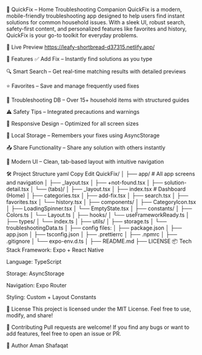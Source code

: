 🔧 QuickFix – Home Troubleshooting Companion
QuickFix is a modern, mobile-friendly troubleshooting app designed to help users find instant solutions for common household issues. With a sleek UI, robust search, safety-first content, and personalized features like favorites and history, QuickFix is your go-to toolkit for everyday problems.

🚀 Live Preview
https://leafy-shortbread-d37315.netlify.app/

📱 Features
✅ Add Fix – Instantly find solutions as you type

🔍 Smart Search – Get real-time matching results with detailed previews

⭐ Favorites – Save and manage frequently used fixes

🧠 Troubleshooting DB – Over 15+ household items with structured guides

⚠️ Safety Tips – Integrated precautions and warnings

📱 Responsive Design – Optimized for all screen sizes

📂 Local Storage – Remembers your fixes using AsyncStorage

📤 Share Functionality – Share any solution with others instantly

🎨 Modern UI – Clean, tab-based layout with intuitive navigation

🛠️ Project Structure
yaml
Copy
Edit
QuickFix/
│
├── app/                   # All app screens and navigation
│   ├── _layout.tsx
│   ├── +not-found.tsx
│   ├── solution-detail.tsx
│   └── (tabs)/
│       ├── _layout.tsx
│       ├── index.tsx           # Dashboard (Home)
│       ├── categories.tsx
│       ├── add-fix.tsx
│       ├── search.tsx
│       ├── favorites.tsx
│       └── history.tsx
│
├── components/
│   ├── CategoryIcon.tsx
│   ├── LoadingSpinner.tsx
│   └── EmptyState.tsx
│
├── constants/
│   ├── Colors.ts
│   └── Layout.ts
│
├── hooks/
│   └── useFrameworkReady.ts
│
├── types/
│   └── index.ts
│
├── utils/
│   ├── storage.ts
│   └── troubleshootingData.ts
│
├── config files:
│   ├── package.json
│   ├── app.json
│   ├── tsconfig.json
│   ├── .prettierrc
│   ├── .npmrc
│   ├── .gitignore
│   └── expo-env.d.ts
│
├── README.md
├── LICENSE
📦 Tech Stack
Framework: Expo + React Native

Language: TypeScript

Storage: AsyncStorage

Navigation: Expo Router

Styling: Custom + Layout Constants


📜 License
This project is licensed under the MIT License.
Feel free to use, modify, and share!

🤝 Contributing
Pull requests are welcome!
If you find any bugs or want to add features, feel free to open an issue or PR.

👤 Author
Aman Shafaqat

